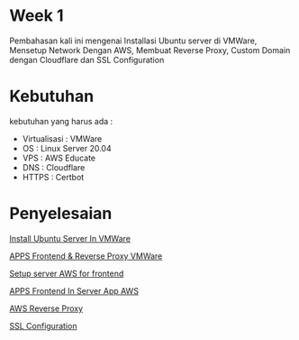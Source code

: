 # Week 1
Pembahasan kali ini mengenai Installasi Ubuntu server di VMWare, Mensetup Network Dengan AWS, Membuat Reverse Proxy, Custom Domain dengan Cloudflare dan SSL Configuration

# Kebutuhan
kebutuhan yang harus ada :
- Virtualisasi : VMWare
- OS : Linux Server 20.04
- VPS : AWS Educate
- DNS : Cloudflare 
- HTTPS : Certbot

# Penyelesaian
[Install Ubuntu Server In VMWare](VMWare-Install-Ubuntu.md)

[APPS Frontend & Reverse Proxy VMWare](AppFrontend-&-Reverseproxy.md)

[Setup server AWS for frontend](AWS-setup.md)

[APPS Frontend In Server App AWS](InstallApp-ServerAWS.md)

[AWS Reverse Proxy](AWS-reverse-proxy.md)

[SSL Configuration](ssl-conf.md)

